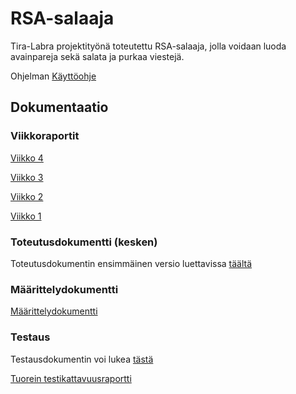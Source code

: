 # RSA-salaaja
Tira-Labra projektityönä toteutettu RSA-salaaja, jolla voidaan luoda avainpareja sekä salata ja purkaa viestejä.

Ohjelman [Käyttöohje](https://github.com/JuhoPaananen/RSA-salaaja/blob/main/documentation/kayttoohje.md)

## Dokumentaatio
### Viikkoraportit
[Viikko 4](https://github.com/JuhoPaananen/RSA-salaaja/blob/main/documentation/Viikkoraportti4.md)

[Viikko 3](https://github.com/JuhoPaananen/RSA-salaaja/blob/main/documentation/Viikkoraportti3.md)

[Viikko 2](https://github.com/JuhoPaananen/RSA-salaaja/blob/main/documentation/Viikkoraportti2.md)

[Viikko 1](https://github.com/JuhoPaananen/RSA-salaaja/blob/main/documentation/Viikkoraportti1.md)

### Toteutusdokumentti (kesken)
Toteutusdokumentin ensimmäinen versio luettavissa [täältä](https://github.com/JuhoPaananen/RSA-salaaja/blob/main/documentation/toteutusdokumentti.md)

### Määrittelydokumentti
[Määrittelydokumentti](https://github.com/JuhoPaananen/RSA-salaaja/blob/main/documentation/määrittelydokumentti.md)

### Testaus
Testausdokumentin voi lukea [tästä](https://github.com/JuhoPaananen/RSA-salaaja/blob/main/documentation/testausdokumentti.md)

[Tuorein testikattavuusraportti](https://juhopaananen.github.io/)


